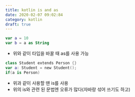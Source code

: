 ```yaml
---
title: kotlin is and as
date: 2020-02-07 09:02:84
category: kotlin
draft: true
---
```


```kotlin
var a = 10
var b = a as String
```

- 위와 같이 타입을 바꿀 때 as를 사용 가능

```kotlin
class Student extends Person {}
var a: Student = new Student();
if(a is Person)
```

- 위과 같이 사용할 땐 is를 사용
- 위의 is와 관련 된 문법엔 오류가 많다(자바랑 섞어 쓰기도 하고)
